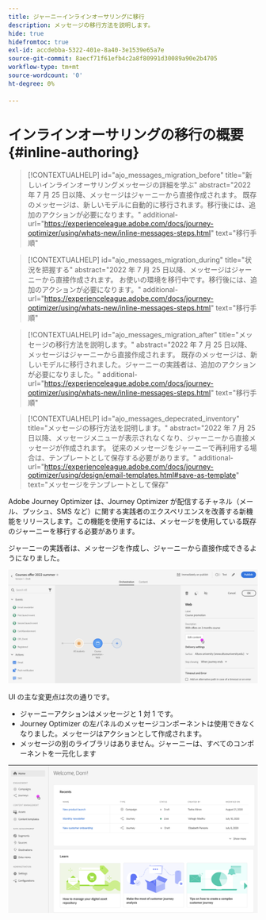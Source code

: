 ```yaml
---
title: ジャーニーインラインオーサリングに移行
description: メッセージの移行方法を説明します。
hide: true
hidefromtoc: true
exl-id: accdebba-5322-401e-8a40-3e1539e65a7e
source-git-commit: 8aecf71f61efb4c2a8f80991d30089a90e2b4705
workflow-type: tm+mt
source-wordcount: '0'
ht-degree: 0%

---
```



# インラインオーサリングの移行の概要{#inline-authoring}

>[!CONTEXTUALHELP]
>id="ajo_messages_migration_before"
>title="新しいインラインオーサリングメッセージの詳細を学ぶ"
>abstract="2022 年 7 月 25 日以降、メッセージはジャーニーから直接作成されます。 既存のメッセージは、新しいモデルに自動的に移行されます。移行後には、追加のアクションが必要になります。"
>additional-url="https://experienceleague.adobe.com/docs/journey-optimizer/using/whats-new/inline-messages-steps.html" text="移行手順"

>[!CONTEXTUALHELP]
>id="ajo_messages_migration_during"
>title="状況を把握する"
>abstract="2022 年 7 月 25 日以降、メッセージはジャーニーから直接作成されます。 お使いの環境を移行中です。移行後には、追加のアクションが必要になります。"
>additional-url="https://experienceleague.adobe.com/docs/journey-optimizer/using/whats-new/inline-messages-steps.html" text="移行手順"

>[!CONTEXTUALHELP]
>id="ajo_messages_migration_after"
>title="メッセージの移行方法を説明します。"
>abstract="2022 年 7 月 25 日以降、メッセージはジャーニーから直接作成されます。 既存のメッセージは、新しいモデルに移行されました。ジャーニーの実践者は、追加のアクションが必要になりました。"
>additional-url="https://experienceleague.adobe.com/docs/journey-optimizer/using/whats-new/inline-messages-steps.html" text="移行手順"

>[!CONTEXTUALHELP]
>id="ajo_messages_depecrated_inventory"
>title="メッセージの移行方法を説明します。"
>abstract="2022 年 7 月 25 日以降、メッセージメニューが表示されなくなり、ジャーニーから直接メッセージが作成されます。 従来のメッセージをジャーニーで再利用する場合は、テンプレートとして保存する必要があります。"
>additional-url="https://experienceleague.adobe.com/docs/journey-optimizer/using/design/email-templates.html#save-as-template" text="メッセージをテンプレートとして保存"

Adobe Journey Optimizer は、Journey Optimizer が配信するチャネル（メール、プッシュ、SMS など）に関する実践者のエクスペリエンスを改善する新機能をリリースします。この機能を使用するには、メッセージを使用している既存のジャーニーを移行する必要があります。

ジャーニーの実践者は、メッセージを作成し、ジャーニーから直接作成できるようになりました。

![](assets/inline-message.png)

UI の主な変更点は次の通りです。

* ジャーニーアクションはメッセージと 1 対 1 です。
* Journey Optimizer の左パネルのメッセージコンポーネントは使用できなくなりました。メッセージはアクションとして作成されます。
* メッセージの別のライブラリはありません。ジャーニーは、すべてのコンポーネントを一元化します

![](assets/updated-left-rail.png)

